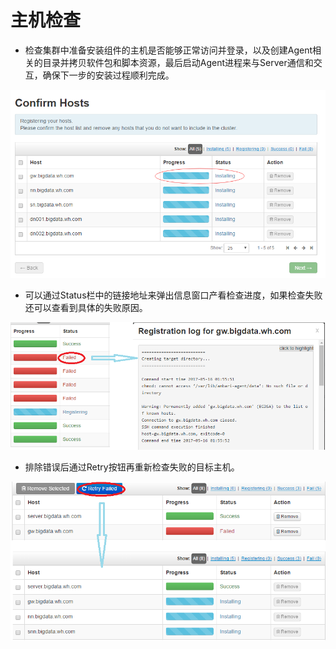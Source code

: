 # 主机检查

* 检查集群中准备安装组件的主机是否能够正常访问并登录，以及创建Agent相关的目录并拷贝软件包和脚本资源，最后启动Agent进程来与Server通信和交互，确保下一步的安装过程顺利完成。

![](/assets/4.6-check.png)

* 可以通过Status栏中的链接地址来弹出信息窗口产看检查进度，如果检查失败还可以查看到具体的失败原因。

![](/assets/4.6-msg.png)

* 排除错误后通过Retry按钮再重新检查失败的目标主机。

![](/assets/4.6-retry.png)

